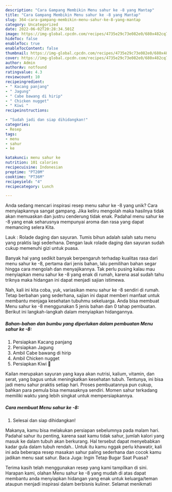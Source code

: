 ```yaml
---
description: "Cara Gampang Membikin Menu sahur ke -8 yang Mantap"
title: "Cara Gampang Membikin Menu sahur ke -8 yang Mantap"
slug: 364-cara-gampang-membikin-menu-sahur-ke-8-yang-mantap
category: Uncategorized
date: 2022-06-02T20:28:34.501Z
image: https://img-global.cpcdn.com/recipes/4735e29c73e082e0/680x482cq70/menu-sahur-ke-8-foto-resep-utama.jpg
hideToc: false
enableToc: true
enableTocContent: false
thumbnail: https://img-global.cpcdn.com/recipes/4735e29c73e082e0/680x482cq70/menu-sahur-ke-8-foto-resep-utama.jpg
cover: https://img-global.cpcdn.com/recipes/4735e29c73e082e0/680x482cq70/menu-sahur-ke-8-foto-resep-utama.jpg
author: Admin
authorAv: notfound
ratingvalue: 4.3
reviewcount: 10
recipeingredient:
- " Kacang panjang"
- " Jagung"
- " Cabe bawang di hirip"
- " Chicken nugget"
- " Kiwi "
recipeinstructions:

- "Sudah jadi dan siap dihidangkan!"
categories:
- Resep
tags:
- menu
- sahur
- ke

katakunci: menu sahur ke 
nutrition: 101 calories
recipecuisine: Indonesian
preptime: "PT20M"
cooktime: "PT36M"
recipeyield: "4"
recipecategory: Lunch

---
```





Anda sedang mencari inspirasi resep menu sahur ke -8 yang unik? Cara menyiapkannya sangat gampang. Jika keliru mengolah maka hasilnya tidak akan memuaskan dan justru cenderung tidak enak. Padahal menu sahur ke -8 yang enak seharusnya mempunyai aroma dan rasa yang dapat memancing selera Kita.





Lauk : Rolade daging dan sayuran. Tumis bihun adalah salah satu menu yang praktis lagi sederhana. Dengan lauk rolade daging dan sayuran sudah cukup memenuhi gizi untuk puasa.

Banyak hal yang sedikit banyak berpengaruh terhadap kualitas rasa dari menu sahur ke -8, pertama dari jenis bahan, lalu pemilihan bahan segar hingga cara mengolah dan menyajikannya. Tak perlu pusing kalau mau menyiapkan menu sahur ke -8 yang enak di rumah, karena asal sudah tahu triknya maka hidangan ini dapat menjadi sajian istimewa.






Nah, kali ini kita coba, yuk, variasikan menu sahur ke -8 sendiri di rumah. Tetap berbahan yang sederhana, sajian ini dapat memberi manfaat untuk membantu menjaga kesehatan tubuhmu sekeluarga. Anda bisa membuat Menu sahur ke -8 menggunakan 5 jenis bahan dan 0 tahap pembuatan. Berikut ini langkah-langkah dalam menyiapkan hidangannya.

<!--inarticleads1-->

##### Bahan-bahan dan bumbu yang diperlukan dalam pembuatan Menu sahur ke -8:

1. Persiapkan  Kacang panjang
1. Persiapkan  Jagung
1. Ambil  Cabe bawang di hirip
1. Ambil  Chicken nugget
1. Persiapkan  Kiwi 🥝


Kailan merupakan sayuran yang kaya akan nutrisi, kalium, vitamin, dan serat, yang bagus untuk meningkatkan kesehatan tubuh. Tentunya, ini bisa jadi menu sahur praktis setiap hari. Proses pembuatannya pun cukup, bahkan para pemula bisa memasaknya sendiri. Momen sahur terkadang memiliki waktu yang lebih singkat untuk mempersiapkannya. 

<!--inarticleads2-->

##### Cara membuat Menu sahur ke -8:


1. Selesai dan siap dihidangkan!

Makanya, kamu bisa melakukan persiapan sebelumnya pada malam hari. Padahal sahur itu penting, karena saat kamu tidak sahur, jumlah kalori yang masuk ke dalam tubuh akan berkurang. Hal tersebut dapat menyebabkan kadar gula dalam tubuh rendah.. Untuk itu kamu nggak perlu khawatir, kali ini ada beberapa resep masakan sahur paling sederhana dan cocok kamu jadikan menu saat sahur. Baca Juga: Ingin Tetap Bugar Saat Puasa? 

Terima kasih telah menggunakan resep yang kami tampilkan di sini. Harapan kami, olahan Menu sahur ke -8 yang mudah di atas dapat membantu anda menyiapkan hidangan yang enak untuk keluarga/teman ataupun menjadi inspirasi dalam berbisnis kuliner. Selamat menikmati
